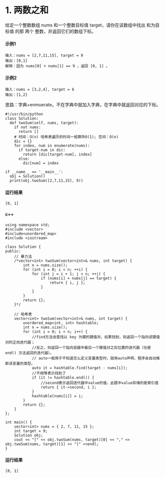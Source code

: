# 1. 两数之和
给定一个整数数组 nums 和一个整数目标值 target，请你在该数组中找出 和为目标值 的那 两个 整数，并返回它们的数组下标。

#### 示例1
    输入：nums = [2,7,11,15], target = 9
    输出：[0,1]
    解释：因为 nums[0] + nums[1] == 9 ，返回 [0, 1] 。

#### 示例2
    输入：nums = [3,2,4], target = 6
    输出：[1,2]
    
思路：字典+enmuerate。不在字典中就加入字典，在字典中就返回对应的下标。

    #!/usr/bin/python
    class Solution:
      def twoSum(self, nums, target):
        if not nums:
          return []
        # 时间：O(n) 哈希表遍历的时间一般算所O(1); 空间：O(n)
        dic = {}
        for index, num in enumerate(nums):
          if target-num in dic:
            return [dic[target-num], index]
          else:
            dic[num] = index

    if __name__ == '__main__':
      obj = Solution()
      print(obj.twoSum([2,7,11,15], 9))
      
#### 运行结果
    [0, 1]



#### c++
    using namespace std;
    #include <vector>
    #include<unordered_map>
    #include <iostream>

    class Solution {
    public:
        // 暴力法
        /*vector<int> twoSum(vector<int>& nums, int target) {
            int n = nums.size();
            for (int i = 0; i < n; ++i) {
                for (int j = i + 1; j < n; ++j) {
                    if (nums[i] + nums[j] == target) {
                        return { i, j };
                    }
                }
            }
            return {};
        }*/

        // 哈希表
        vector<int> twoSum(vector<int>& nums, int target) {
            unordered_map<int, int> hashtable;
            int n = nums.size();
            for (int i = 0; i < n; i++) {
                //find方法会查找以 key 为键的键值对，如果找到，则返回一个指向该键值对的正向迭代器；
                //反之，则返回一个指向容器中最后一个键值对之后位置的迭代器（也是 end() 方法返回的迭代器）。
                // auto一般用于不知道怎么定义变量类型时，就用auto声明，程序会自动推断该变量的类型。
                auto it = hashtable.find(target - nums[i]);
                //不相等表示找到了
                if (it != hashtable.end()) {
                    //second表示返回迭代器中value的值，此题中value存储的是索引值
                    return { it->second, i };
                }
                hashtable[nums[i]] = i;
            }
            return {};
        }
    };

    int main() {
        vector<int> nums = { 2, 7, 11, 15 };
        int target = 9;
        Solution obj;
        cout << "[" << obj.twoSum(nums, target)[0] << "," << obj.twoSum(nums, target)[1] << "]" <<endl;
    }

#### 运行结果
    [0, 1]
